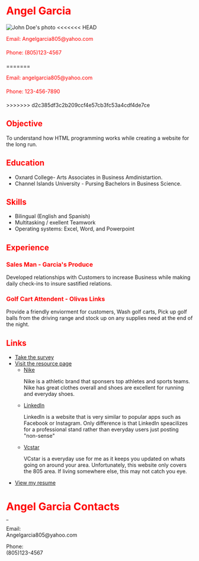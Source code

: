 <!DOCTYPE html>
<html>
  <head>
    <title>Resume</title>
    <style>
      h1, h2, h3 {
        color: red;
      }
      .contact {
        color: red;
        margin-bottom: 20px;
      }
    </style>
  </head>
  <body>
    <h1>Angel Garcia</h1>
    <img src="path/to/your/photo.jpg" alt="John Doe's photo">
<<<<<<< HEAD
    <p class="contact">Email: Angelgarcia805@yahoo.com</p>
    <p class="contact">Phone: (805)123-4567</p>
=======
    <p class="contact">Email: angelgarcia805@yahoo.com</p>
    <p class="contact">Phone: 123-456-7890</p>
>>>>>>> d2c385df3c2b209ccf4e57cb3fc53a4cdf4de7ce
    <h2>Objective</h2>
    <p>To understand how HTML programming works while creating a website for the long run.</p>
    <h2>Education</h2>
    <ul>
      <li>Oxnard College- Arts Associates in Business Amdinistartion.</li>
      <li>Channel Islands University - Pursing Bachelors in Business Science.</li>
    </ul>
    <h2>Skills</h2>
    <ul>
      <li>Bilingual (English and Spanish)</li>
      <li>Multitasking / exellent Teamwork </li>
      <li>Operating systems: Excel, Word, and Powerpoint</li>
    </ul>
    <h2>Experience</h2>
    <h3>Sales Man - Garcia's Produce</h3>
    <p>Developed relationships with Customers to increase Business while making daily check-ins to insure sastified relations. </p>
    <h3>Golf Cart Attendent - Olivas Links</h3>
    <p>Provide a friendly enviorment for customers, Wash golf carts, Pick up golf balls from the driving range and stock up on any supplies need at the end of the night. </p>
    <h2>Links</h2>
   <ul>
  <li><a href="https://www.surveymonkey.com/">Take the survey</a></li>
  <li><a href="https://www.example.com/resources" target="_blank">Visit the resource page</a>
    <ul>
      <li><a href="https://Nike.com">Nike</a></li>
      <p>Nike is a athletic brand that sponsers top athletes and sports teams. Nike has great clothes overall and shoes are excellent for running and everyday shoes. </p>
      <li><a href="https://www.linkedin.com/">LinkedIn</a></li>
      <p>LinkedIn is a website that is very similar to popular apps such as Facebook or Instagram. Only difference is that LinkedIn speacilizes for a professional stand rather than everyday users just posting "non-sense" </p>
      <li><a href="https://www.bing.com/ck/a?!&&p=1bc87a930f77347aJmltdHM9MTY3NjI0NjQwMCZpZ3VpZD0zM2VmMmE5Zi04NThiLTY0NjQtMjQ3MS0zOGY1ODQwZjY1MWUmaW5zaWQ9NTE3MA&ptn=3&hsh=3&fclid=33ef2a9f-858b-6464-2471-38f5840f651e&psq=vcstar&u=a1aHR0cHM6Ly93d3cudmNzdGFyLmNvbS8&ntb=1">Vcstar</a></li>
      <p>VCstar is a everyday use for me as it keeps you updated on whats going on around your area. Unfortunately, this website only covers the 805 area. If living somewhere else, this may not catch you eye.  </p>
    </ul>
  </li>
  <li><a href="https://docs.google.com/document/d/1t8-NxBd5FkYji5vuB4WzNv9QrkJUel9yEWsJFphyWew/edit">View my resume</a></li>
</ul>
  </body>
</html>

     
       

<body><a name="top"><a><h1>Angel Garcia Contacts</h1>
<ul>

</ul>
<hr width=6>
<a name="chen"></a>
Email:<br>
Angelgarcia805@yahoo.com<br>


 <a href="#top"></a>
<p>
<a name="johnson"></a>
Phone:<br>
(805)123-4567<br>
<a href="#top"></a>
<p>




